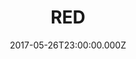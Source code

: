 ---
title: "RED"
year: 2010
date: 2017-05-26T23:00:00.000Z
permalink: /almanac/movies/2017-05-27-red/index.html
rating: 3
---